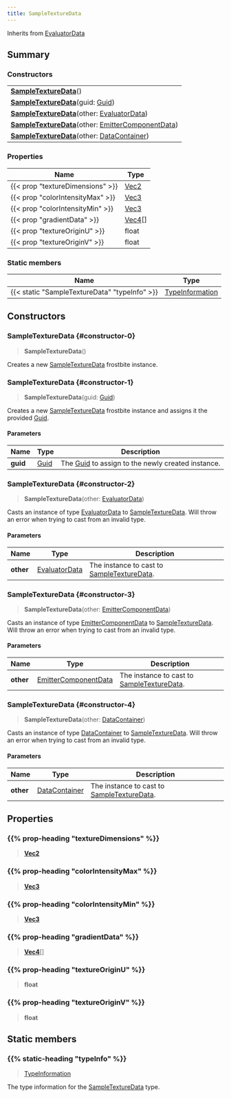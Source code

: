 ```yaml
---
title: SampleTextureData
---
```


Inherits from 
[EvaluatorData](/vext/ref/fb/evaluatordata)

## Summary
### Constructors
| |
| ----------- |
| **[SampleTextureData](#constructor-0)**() |
| **[SampleTextureData](#constructor-1)**(guid: [Guid](/vext/ref/shared/class/guid)) |
| **[SampleTextureData](#constructor-2)**(other: [EvaluatorData](/vext/ref/fb/evaluatordata)) |
| **[SampleTextureData](#constructor-3)**(other: [EmitterComponentData](/vext/ref/fb/emittercomponentdata)) |
| **[SampleTextureData](#constructor-4)**(other: [DataContainer](/vext/ref/shared/class/datacontainer)) |

### Properties
| Name | Type |
| ---- | ---- |
| {{< prop "textureDimensions" >}} | [Vec2](/vext/ref/shared/class/vec2) |
| {{< prop "colorIntensityMax" >}} | [Vec3](/vext/ref/shared/class/vec3) |
| {{< prop "colorIntensityMin" >}} | [Vec3](/vext/ref/shared/class/vec3) |
| {{< prop "gradientData" >}} | [Vec4](/vext/ref/shared/class/vec4)[] |
| {{< prop "textureOriginU" >}} | float |
| {{< prop "textureOriginV" >}} | float |

### Static members
| Name | Type |
| ---- | ---- |
| {{< static "SampleTextureData" "typeInfo" >}} | [TypeInformation](/vext/ref/shared/class/typeinformation) |

## Constructors
### SampleTextureData {#constructor-0}
> **SampleTextureData**()

Creates a new [SampleTextureData](/vext/ref/fb/sampletexturedata) frostbite instance.

### SampleTextureData {#constructor-1}
> **SampleTextureData**(guid: [Guid](/vext/ref/shared/class/guid))

Creates a new [SampleTextureData](/vext/ref/fb/sampletexturedata) frostbite instance and assigns it the provided [Guid](/vext/ref/shared/class/guid).

#### Parameters
| Name | Type | Description |
| ---- | ---- | ----------- |
| **guid** | [Guid](/vext/ref/shared/class/guid) | The [Guid](/vext/ref/shared/class/guid) to assign to the newly created instance. |

### SampleTextureData {#constructor-2}
> **SampleTextureData**(other: [EvaluatorData](/vext/ref/fb/evaluatordata))

Casts an instance of type [EvaluatorData](/vext/ref/fb/evaluatordata) to [SampleTextureData](/vext/ref/fb/sampletexturedata). Will throw an error when trying to cast from an invalid type.

#### Parameters
| Name | Type | Description |
| ---- | ---- | ----------- |
| **other** | [EvaluatorData](/vext/ref/fb/evaluatordata) | The instance to cast to [SampleTextureData](/vext/ref/fb/sampletexturedata). |

### SampleTextureData {#constructor-3}
> **SampleTextureData**(other: [EmitterComponentData](/vext/ref/fb/emittercomponentdata))

Casts an instance of type [EmitterComponentData](/vext/ref/fb/emittercomponentdata) to [SampleTextureData](/vext/ref/fb/sampletexturedata). Will throw an error when trying to cast from an invalid type.

#### Parameters
| Name | Type | Description |
| ---- | ---- | ----------- |
| **other** | [EmitterComponentData](/vext/ref/fb/emittercomponentdata) | The instance to cast to [SampleTextureData](/vext/ref/fb/sampletexturedata). |

### SampleTextureData {#constructor-4}
> **SampleTextureData**(other: [DataContainer](/vext/ref/shared/class/datacontainer))

Casts an instance of type [DataContainer](/vext/ref/shared/class/datacontainer) to [SampleTextureData](/vext/ref/fb/sampletexturedata). Will throw an error when trying to cast from an invalid type.

#### Parameters
| Name | Type | Description |
| ---- | ---- | ----------- |
| **other** | [DataContainer](/vext/ref/shared/class/datacontainer) | The instance to cast to [SampleTextureData](/vext/ref/fb/sampletexturedata). |

## Properties
### {{% prop-heading "textureDimensions" %}}
> **[Vec2](/vext/ref/shared/class/vec2)**

### {{% prop-heading "colorIntensityMax" %}}
> **[Vec3](/vext/ref/shared/class/vec3)**

### {{% prop-heading "colorIntensityMin" %}}
> **[Vec3](/vext/ref/shared/class/vec3)**

### {{% prop-heading "gradientData" %}}
> **[Vec4](/vext/ref/shared/class/vec4)**[]

### {{% prop-heading "textureOriginU" %}}
> **float**

### {{% prop-heading "textureOriginV" %}}
> **float**

## Static members
### {{% static-heading "typeInfo" %}}
> [TypeInformation](/vext/ref/shared/class/typeinformation)

The type information for the [SampleTextureData](/vext/ref/fb/sampletexturedata) type.

